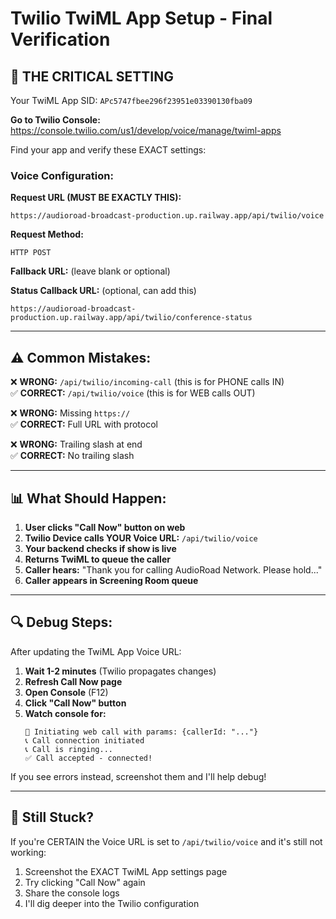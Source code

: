 # Twilio TwiML App Setup - Final Verification

## 🎯 THE CRITICAL SETTING

Your TwiML App SID: `APc5747fbee296f23951e03390130fba09`

**Go to Twilio Console:** https://console.twilio.com/us1/develop/voice/manage/twiml-apps

Find your app and verify these EXACT settings:

### Voice Configuration:

**Request URL (MUST BE EXACTLY THIS):**
```
https://audioroad-broadcast-production.up.railway.app/api/twilio/voice
```

**Request Method:**
```
HTTP POST
```

**Fallback URL:** (leave blank or optional)

**Status Callback URL:** (optional, can add this)
```
https://audioroad-broadcast-production.up.railway.app/api/twilio/conference-status
```

---

## ⚠️ Common Mistakes:

❌ **WRONG:** `/api/twilio/incoming-call` (this is for PHONE calls IN)  
✅ **CORRECT:** `/api/twilio/voice` (this is for WEB calls OUT)

❌ **WRONG:** Missing `https://`  
✅ **CORRECT:** Full URL with protocol

❌ **WRONG:** Trailing slash at end  
✅ **CORRECT:** No trailing slash

---

## 📊 What Should Happen:

1. **User clicks "Call Now" button on web**
2. **Twilio Device calls YOUR Voice URL:** `/api/twilio/voice`
3. **Your backend checks if show is live**
4. **Returns TwiML to queue the caller**
5. **Caller hears:** "Thank you for calling AudioRoad Network. Please hold..."
6. **Caller appears in Screening Room queue**

---

## 🔍 Debug Steps:

After updating the TwiML App Voice URL:

1. **Wait 1-2 minutes** (Twilio propagates changes)
2. **Refresh Call Now page**
3. **Open Console** (F12)
4. **Click "Call Now" button**
5. **Watch console for:**
   ```
   🔌 Initiating web call with params: {callerId: "..."}
   📞 Call connection initiated
   📞 Call is ringing...
   ✅ Call accepted - connected!
   ```

If you see errors instead, screenshot them and I'll help debug!

---

## 🚨 Still Stuck?

If you're CERTAIN the Voice URL is set to `/api/twilio/voice` and it's still not working:

1. Screenshot the EXACT TwiML App settings page
2. Try clicking "Call Now" again
3. Share the console logs
4. I'll dig deeper into the Twilio configuration

